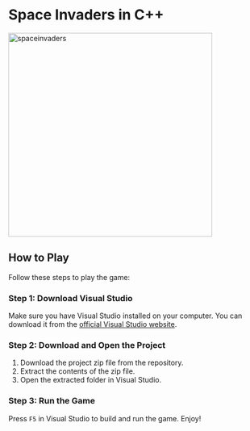 # Space Invaders in C++

<img width="404" alt="spaceinvaders" src="https://github.com/user-attachments/assets/d0e0c57e-d1a5-46b2-a1dd-94e1b8e2484f">

## How to Play

Follow these steps to play the game:

### Step 1: Download Visual Studio
Make sure you have Visual Studio installed on your computer. You can download it from the [official Visual Studio website](https://visualstudio.microsoft.com/).

### Step 2: Download and Open the Project
1. Download the project zip file from the repository.
2. Extract the contents of the zip file.
3. Open the extracted folder in Visual Studio.

### Step 3: Run the Game
Press `F5` in Visual Studio to build and run the game. Enjoy!

